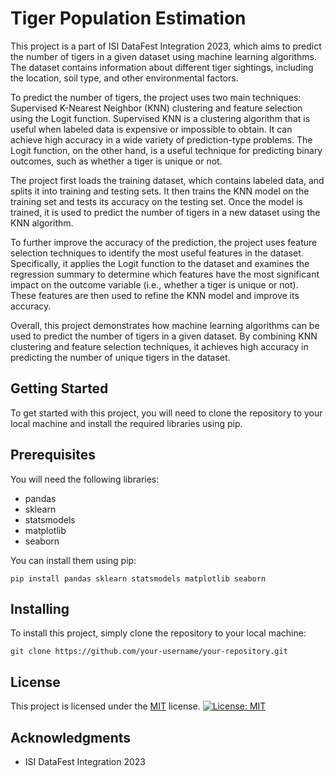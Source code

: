 # Tiger Population Estimation
This project is a part of ISI DataFest Integration 2023, which aims to predict the number of tigers in a given dataset using machine learning algorithms. The dataset contains information about different tiger sightings, including the location, soil type, and other environmental factors.

To predict the number of tigers, the project uses two main techniques: Supervised K-Nearest Neighbor (KNN) clustering and feature selection using the Logit function. Supervised KNN is a clustering algorithm that is useful when labeled data is expensive or impossible to obtain. It can achieve high accuracy in a wide variety of prediction-type problems. The Logit function, on the other hand, is a useful technique for predicting binary outcomes, such as whether a tiger is unique or not.

The project first loads the training dataset, which contains labeled data, and splits it into training and testing sets. It then trains the KNN model on the training set and tests its accuracy on the testing set. Once the model is trained, it is used to predict the number of tigers in a new dataset using the KNN algorithm.

To further improve the accuracy of the prediction, the project uses feature selection techniques to identify the most useful features in the dataset. Specifically, it applies the Logit function to the dataset and examines the regression summary to determine which features have the most significant impact on the outcome variable (i.e., whether a tiger is unique or not). These features are then used to refine the KNN model and improve its accuracy.

Overall, this project demonstrates how machine learning algorithms can be used to predict the number of tigers in a given dataset. By combining KNN clustering and feature selection techniques, it achieves high accuracy in predicting the number of unique tigers in the dataset.

## Getting Started

To get started with this project, you will need to clone the repository to your local machine and install the required libraries using pip.

## Prerequisites

You will need the following libraries:
  - pandas 
  - sklearn 
  - statsmodels
  - matplotlib
  - seaborn

You can install them using pip:
```
pip install pandas sklearn statsmodels matplotlib seaborn
```
## Installing

To install this project, simply clone the repository to your local machine:
```
git clone https://github.com/your-username/your-repository.git
```
## License

This project is licensed under the [MIT](LICENSE) license.
[![License: MIT](https://img.shields.io/badge/License-MIT-yellow.svg)](https://github.com/Arg-10/Tiger-Population-Estimation/blob/main/LICENSE)

## Acknowledgments

  - ISI DataFest Integration 2023
